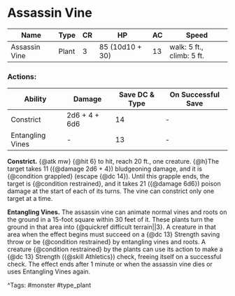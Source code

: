 # Assassin Vine

| Name | Type | CR | HP | AC | Speed |
|------|------|----|----|----|-------|
| Assassin Vine | Plant | 3 | 85 (10d10 + 30) | 13 | walk: 5 ft., climb: 5 ft. |

### Actions:

| Ability | Damage | Save DC & Type | On Successful Save |
|---------|--------|----------------|--------------------|
| Constrict | 2d6 + 4 + 6d6 | 14 | - |
| Entangling Vines | - | 13 | - |


**Constrict.** {@atk mw} {@hit 6} to hit, reach 20 ft., one creature. {@h}The target takes 11 ({@damage 2d6 + 4}) bludgeoning damage, and it is {@condition grappled} (escape {@dc 14}). Until this grapple ends, the target is {@condition restrained}, and it takes 21 ({@damage 6d6}) poison damage at the start of each of its turns. The vine can constrict only one target at a time.

**Entangling Vines.** The assassin vine can animate normal vines and roots on the ground in a 15-foot square within 30 feet of it. These plants turn the ground in that area into {@quickref difficult terrain||3}. A creature in that area when the effect begins must succeed on a {@dc 13} Strength saving throw or be {@condition restrained} by entangling vines and roots. A creature {@condition restrained} by the plants can use its action to make a {@dc 13} Strength ({@skill Athletics}) check, freeing itself on a successful check. The effect ends after 1 minute or when the assassin vine dies or uses Entangling Vines again.

^Tags: #monster #type_plant